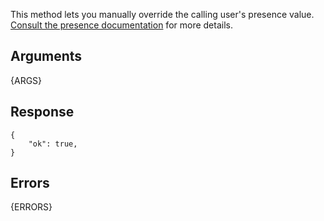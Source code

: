 This method lets you manually override the calling user's presence value.
[Consult the presence documentation](/docs/presence) for more details.

## Arguments

{ARGS}


## Response

	{
	    "ok": true,
	}


## Errors

{ERRORS}
